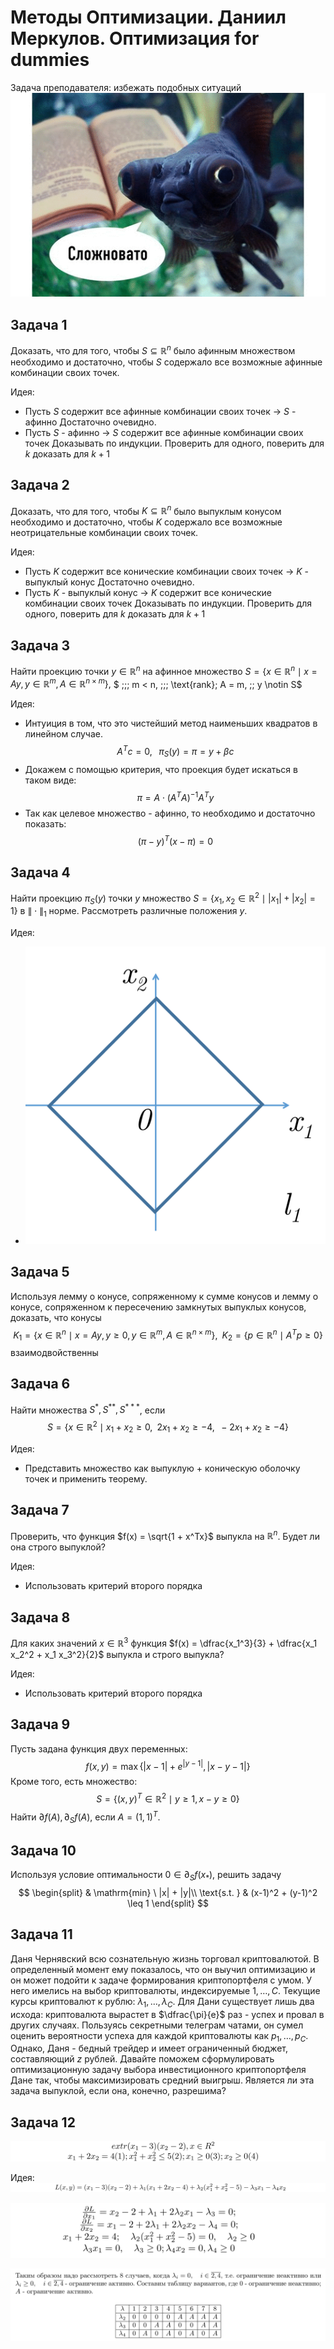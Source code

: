 
# Методы Оптимизации. Даниил Меркулов. Оптимизация for dummies

Задача преподавателя: избежать подобных ситуаций 
![](fear.gif)

## Задача 1
Доказать, что для того, чтобы $S \subseteq \mathbb{R}^n$ было афинным множеством необходимо и достаточно, чтобы $S$ содержало все возможные афинные комбинации своих точек.

Идея:
* Пусть $S$ содержит все афинные комбинации своих точек $\to$ $S$ - афинно
  Достаточно очевидно.
* Пусть $S$ - афинно $\to$ $S$ содержит все афинные комбинации своих точек
  Доказывать по индукции. Проверить для одного, поверить для $k$ доказать для $k+1$

## Задача 2
Доказать, что для того, чтобы $K \subseteq \mathbb{R}^n$ было выпуклым конусом необходимо и достаточно, чтобы $K$ содержало все возможные неотрицательные комбинации своих точек.

Идея:
* Пусть $K$ содержит все конические комбинации своих точек $\to$ $K$ - выпуклый конус
  Достаточно очевидно.
* Пусть $K$ - выпуклый конус $\to$ $K$ содержит все конические комбинации своих точек
  Доказывать по индукции. Проверить для одного, поверить для $k$ доказать для $k+1$

## Задача 3
Найти проекцию точки $y \in \mathbb{R}^n$ на афинное множество $S = \left\{ x \in \mathbb{R}^n \mid x = Ay, y \in \mathbb{R}^m, A \in \mathbb{R}^{n \times m} \right\},$ $ \;\;\; m < n, \;\;\; \text{rank}\; A = m, \;\; y \notin S$

Идея:
* Интуиция в том, что это чистейший метод наименьших квадратов в линейном случае.
$$
A^T c = 0, \;\;\; \pi_S(y) = \pi = y + \beta c
$$
* Докажем с помощью критерия, что проекция будет искаться в таком виде:
$$
\pi = A \cdot (A^TA)^{-1}A^Ty
$$
* Так как целевое множество - афинно, то необходимо и достаточно показать:
$$
\left( \pi - y \right)^T \left( x - \pi \right) = 0
$$

## Задача 4
Найти проекцию $\pi_S(y)$ точки $y$ множество $S = \{x_1, x_2 \in \mathbb{R}^2 \mid |x_1| + |x_2| = 1 \}$ в $\| \cdot \|_1$ норме. Рассмотреть различные положения $y$.

Идея:
* ![](proj.png)

## Задача 5
Используя лемму о конусе, сопряженному к сумме конусов и лемму о конусе, сопряженном к пересечению замкнутых выпуклых конусов, доказать, что конусы
$$
K_1 = \{x \in \mathbb{R}^n \mid x = Ay, y \ge 0, y \in \mathbb{R}^m, A \in \mathbb{R}^{n \times m} \}, \;\; K_2 = \{ p \in \mathbb{R}^n \mid A^Tp \ge 0\}
$$
взаимодвойственны

## Задача 6
Найти множества $S^{*}, S^{**}, S^{***}$, если 
$$
S = \{ x \in \mathbb{R}^2 \mid x_1 + x_2 \ge 0, \;\; 2x_1 + x_2 \ge -4, \;\; -2x_1 + x_2 \ge -4\}
$$

Идея:
* Представить множество как выпуклую + коническую оболочку точек и применить теорему.

## Задача 7
Проверить, что функция $f(x) = \sqrt{1 + x^Tx}$ выпукла на $\mathbb{R}^n$. Будет ли она строго выпуклой?

Идея:
* Использовать критерий второго порядка


## Задача 8
Для каких значений $x \in \mathbb{R}^3$ функция $f(x) = \dfrac{x_1^3}{3} + \dfrac{x_1 x_2^2 + x_1 x_3^2}{2}$ выпукла и строго выпукла?

Идея:
* Использовать критерий второго порядка

## Задача 9
Пусть задана функция двух переменных:
$$
f(x,y) = \max\left\{|x - 1| + e^{|y-1|}, |x - y - 1|\right\}
$$
Кроме того, есть множество:
$$
S = \left\{(x,y)^T \in \mathbb{R}^2 \mid y \ge 1, x - y \ge 0\right\}
$$
Найти $\partial f(A), \partial_S f(A)$, если $A = (1,1)^T$.

## Задача 10
Используя условие оптимальности $0 \in \partial_S f(x_*)$, решить задачу
$$
\begin{split}
& \mathrm{min} \ |x| + |y|\\
\text{s.t. } & (x-1)^2 + (y-1)^2 \leq 1 
\end{split} 
$$

## Задача 11
Даня Чернявский всю сознательную жизнь торговал криптовалютой. В определенный момент ему показалось, что он выучил оптимизацию и он может подойти к задаче формирования криптопортфеля с умом. У него имелись на выбор криптовалюты, индексируемые $1, \ldots, C$. Текущие курсы криптовалют к рублю: $\lambda_1, \ldots, \lambda_C$. Для Дани существует лишь два исхода: криптовалюта вырастет в $\dfrac{\pi}{e}$ раз - успех и провал в других случаях. Пользуясь секретными телеграм чатами, он сумел оценить вероятности успеха для каждой криптовалюты как $p_1, \ldots, p_C$. Однако, Даня -  бедный трейдер и имеет ограниченный бюджет, составляющий $z$ рублей. Давайте поможем сформулировать оптимизационную задачу выбора инвестиционного криптопортфеля Дане так, чтобы максимизировать средний выигрыш. Является ли эта задача выпуклой, если она, конечно, разрешима?

## Задача 12
![](kkt11.png)

Идея:
![](kkt12.png)

![](kkt13.png)

![](kkt14.png)